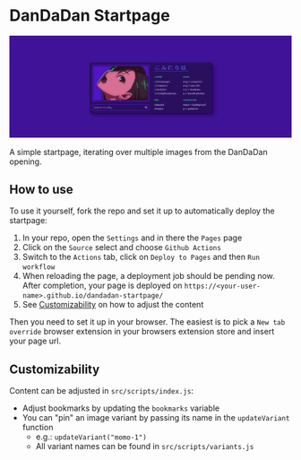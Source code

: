 # DanDaDan Startpage

![startpage preview](./preview.png)

A simple startpage, iterating over multiple images from the DanDaDan opening.

## How to use

To use it yourself, fork the repo and set it up to automatically deploy the startpage:
1. In your repo, open the `Settings` and in there the `Pages` page
2. Click on the `Source` select and choose `Github Actions`
3. Switch to the `Actions` tab, click on `Deploy to Pages` and then `Run workflow`
4. When reloading the page, a deployment job should be pending now.
   After completion, your page is deployed on `https://<your-user-name>.github.io/dandadan-startpage/`
5. See [Customizability](#customizability) on how to adjust the content

Then you need to set it up in your browser.
The easiest is to pick a `New tab override` browser extension in your browsers extension store and insert your page url.

## Customizability

Content can be adjusted in `src/scripts/index.js`:
- Adjust bookmarks by updating the `bookmarks` variable
- You can "pin" an image variant by passing its name in the `updateVariant` function
  - e.g.: `updateVariant("momo-1")`
  - All variant names can be found in `src/scripts/variants.js`
